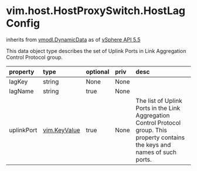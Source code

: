 vim.host.HostProxySwitch.HostLagConfig
======================================
inherits from [vmodl.DynamicData](docs/vmodl.DynamicData.md)
as of [vSphere API 5.5](vim.version.md#vim.version.version9)


This data object type describes the set of Uplink Ports in   Link Aggregation Control Protocol group.

| property | type | optional | priv | desc |
|:---------|:-----|:---------|:-----|:-----|
| lagKey | string | None | None |  |
| lagName | string | true | None |  |
| uplinkPort | [vim.KeyValue](vim.KeyValue.md "vim.KeyValue") | true | None | The list of Uplink Ports in the Link Aggregation Control Protocol group.   This property contains the keys and names of such ports. |


